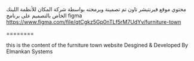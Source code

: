 
محتوي موقع  فيرنتيشر تاون 
تم تصمينة وبرمجته بواسطة شركة المكان للأنظمة
اللينك الخاص بالتصميم على برنامج figma 
https://www.figma.com/file/qtCgkz5Gp0nTLf5rM7UdYv/furniture-town

========


this is the  content of the furniture town website
Desgined & Developed By Elmankan Systems 
